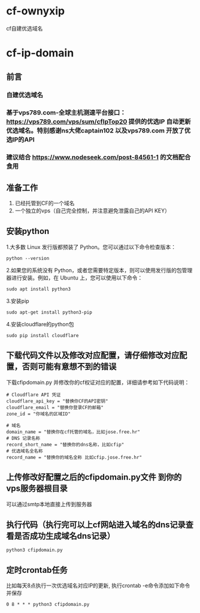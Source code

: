 # cf-ownyxip
cf自建优选域名
# cf-ip-domain

## 前言
### 自建优选域名
### 基于vps789.com-全球主机测速平台接口： https://vps789.com/vps/sum/cfIpTop20 提供的优选IP 自动更新优选域名。特别感谢ns大佬captain102 以及vps789.com 开放了优选IP的API
### 建议结合 https://www.nodeseek.com/post-84561-1 的文档配合食用

## 准备工作
1. 已经托管到CF的一个域名
2. 一个独立的vps（自己完全控制，并注意避免泄露自己的API KEY）

## 安装python
1.大多数 Linux 发行版都预装了 Python。您可以通过以下命令检查版本：
```
python --version
```
2.如果您的系统没有 Python，或者您需要特定版本，则可以使用发行版的包管理器进行安装。例如，在 Ubuntu 上，您可以使用以下命令：
```
sudo apt install python3
```
3.安装pip
```
sudo apt-get install python3-pip
```
4.安装cloudflare的python包
```
sudo pip install cloudflare
```
## 下载代码文件以及修改对应配置，请仔细修改对应配置，否则可能有意想不到的错误
下载cfipdomain.py 并修改你的cf权证对应的配置，详细请参考如下代码说明：
```
# Cloudflare API 凭证
cloudflare_api_key = "替换你CF的API密钥"
cloudflare_email = "替换你登录CF的邮箱"
zone_id = "你域名的区域ID"

# 域名
domain_name = "替换你在cf托管的域名，比如jose.free.hr"
# DNS 记录名称
record_short_name = "替换你的dns名称，比如cfip"
# 优选域名全名称
record_name = "替换你的域名全称 比如cfip.jose.free.hr"
```
## 上传修改好配置之后的cfipdomain.py文件 到你的vps服务器根目录
可以通过smtp本地直接上传到服务器
## 执行代码（执行完可以上cf网站进入域名的dns记录查看是否成功生成域名dns记录）
```
python3 cfipdomain.py
```
## 定时crontab任务
比如每天8点执行一次优选域名对应IP的更新, 执行crontab -e命令添加如下命令并保存
```
0 8 * * * python3 cfipdomain.py
```
